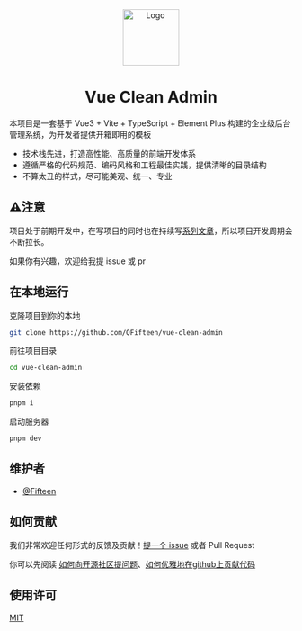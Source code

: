 <div align="center">
<a href="https://github.com/QFifteen/vue-clean-admin">
 <img src="https://github.com/user-attachments/assets/1553457d-43e4-4e31-9282-b719cb1158f6" alt="Logo" width="100" height="100" >
</a>
<h1> Vue Clean Admin </h1>

</div>

本项目是一套基于 Vue3 + Vite + TypeScript + Element Plus 构建的企业级后台管理系统，为开发者提供开箱即用的模板

- 技术栈先进，打造高性能、高质量的前端开发体系
- 遵循严格的代码规范、编码风格和工程最佳实践，提供清晰的目录结构
- 不算太丑的样式，尽可能美观、统一、专业

## ⚠️注意

项目处于前期开发中，在写项目的同时也在持续写[系列文章](https://github.com/QFifteen/Blog?tab=readme-ov-file#%E9%80%9A%E4%BF%97%E6%98%93%E6%87%82%E7%9A%84%E4%B8%AD%E5%90%8E%E5%8F%B0%E7%B3%BB%E7%BB%9F%E5%BB%BA%E8%AE%BE%E6%8C%87%E5%8D%97%E4%B8%93%E6%A0%8F)，所以项目开发周期会不断拉长。

如果你有兴趣，欢迎给我提 issue 或 pr

## 在本地运行

克隆项目到你的本地

```bash
git clone https://github.com/QFifteen/vue-clean-admin
```

前往项目目录

```bash
cd vue-clean-admin
```

安装依赖

```bash
pnpm i
```

启动服务器

```bash
pnpm dev
```

## 维护者

- [@Fifteen](https://github.com/QFifteen)

## 如何贡献

我们非常欢迎任何形式的反馈及贡献！[提一个 issue](https://github.com/QFifteen/vue-clean-admin/issues/new) 或者 Pull Request

你可以先阅读 [如何向开源社区提问题](https://github.com/seajs/seajs/issues/545)、[如何优雅地在github上贡献代码](https://segmentfault.com/a/1190000000736629)

## 使用许可

[MIT](https://github.com/QFifteen/vue-clean-admin/blob/main/LICENSE)
